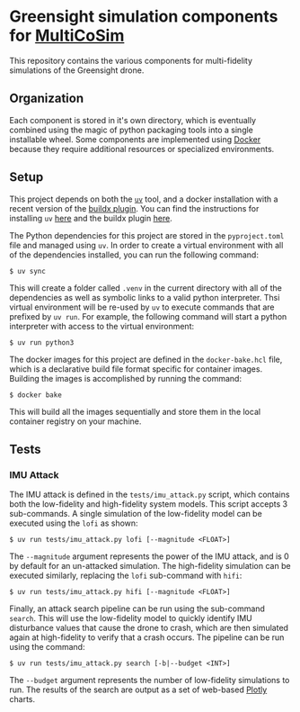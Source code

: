 # Greensight simulation components for [MultiCoSim][multicosim]

This repository contains the various components for multi-fidelity simulations
of the Greensight drone.

## Organization

Each component is stored in it's own directory, which is eventually combined
using the magic of python packaging tools into a single installable wheel. Some
components are implemented using [Docker][docker] because they require
additional resources or specialized environments.

## Setup

This project depends on both the [`uv`][uv] tool, and a docker installation with a recent version of
the [buildx plugin][buildx]. You can find the instructions for installing `uv` [here][install-uv]
and the buildx plugin [here][install-buildx].

The Python dependencies for this project are stored in the `pyproject.toml` file and managed using
`uv`. In order to create a virtual environment with all of the dependencies installed, you can run
the following command: 

```console
$ uv sync
```

This will create a folder called `.venv` in the current directory with all of the dependencies as
well as symbolic links to a valid python interpreter. Thsi virtual environment will be re-used by
`uv` to execute commands that are prefixed by `uv run`. For example, the following command will
start a python interpreter with access to the virtual environment:

```console
$ uv run python3
```

The docker images for this project are defined in the `docker-bake.hcl` file, which is a declarative
build file format specific for container images. Building the images is accomplished by running the
command:

```console
$ docker bake
```

This will build all the images sequentially and store them in the local container registry on your
machine.

## Tests

### IMU Attack

The IMU attack is defined in the `tests/imu_attack.py` script, which contains both the low-fidelity
and high-fidelity system models. This script accepts 3 sub-commands. A single simulation of the
low-fidelity model can be executed using the `lofi` as shown:

```console
$ uv run tests/imu_attack.py lofi [--magnitude <FLOAT>]
```

The `--magnitude` argument represents the power of the IMU attack, and is 0 by default for an
un-attacked simulation. The high-fidelity simulation can be executed similarly, replacing the `lofi`
sub-command with `hifi`:

```console
$ uv run tests/imu_attack.py hifi [--magnitude <FLOAT>]
```

Finally, an attack search pipeline can be run using the sub-command `search`. This will use the
low-fidelity model to quickly identify IMU disturbance values that cause the drone to crash,
which are then simulated again at high-fidelity to verify that a crash occurs. The pipeline can be
run using the command:

```console
$ uv run tests/imu_attack.py search [-b|--budget <INT>]
```

The `--budget` argument represents the number of low-fidelity simulations to run. The results of the
search are output as a set of web-based [Plotly][plotly] charts.

[multicosim]: https://github.com/cpslab-asu/multicosim
[docker]: https://docker.com
[uv]: https://docs.astral.sh/uv
[buildx]: https://github.com/docker/buildx
[install-uv]: https://docs.astral.sh/uv/getting-started/installation/
[install-buildx]: https://github.com/docker/buildx?tab=readme-ov-file#installing
[plotly]: https://plotly.com
